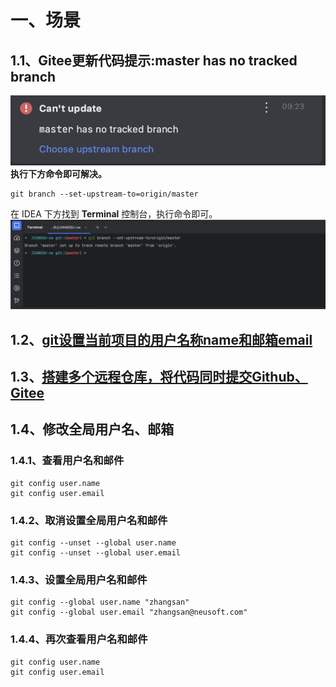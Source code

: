 # 一、场景
## 1.1、Gitee更新代码提示:master has no tracked branch
![image.png](./images/1663465578809-4822ed43-81be-4ec8-affa-2a51f173ec59.png)
**执行下方命令即可解决。**
```shell
git branch --set-upstream-to=origin/master
```
在 IDEA 下方找到 **Terminal** 控制台，执行命令即可。
![image.png](./images/1663465706389-b366ce65-fbc4-49c8-be90-b27b95ece0b9.png)
## 1.2、[git设置当前项目的用户名称name和邮箱email](https://segmentfault.com/a/1190000041443286)
## 1.3、[搭建多个远程仓库，将代码同时提交Github、Gitee](https://segmentfault.com/a/1190000041508237)
## 1.4、修改全局用户名、邮箱
### 1.4.1、查看用户名和邮件
```shell
git config user.name
git config user.email
```
### 1.4.2、取消设置全局用户名和邮件
```shell
git config --unset --global user.name
git config --unset --global user.email
```
### 1.4.3、设置全局用户名和邮件
```shell
git config --global user.name "zhangsan"
git config --global user.email "zhangsan@neusoft.com"
```
### 1.4.4、再次查看用户名和邮件
```shell
git config user.name
git config user.email
```


